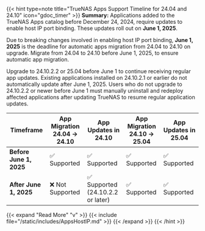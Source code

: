 &NewLine;

{{< hint type=note title="TrueNAS Apps Support Timeline for 24.04 and 24.10" icon="gdoc_timer" >}}
**Summary:**
Applications added to the TrueNAS Apps catalog before December 24, 2024, require updates to enable host IP port binding.
These updates roll out on **June 1, 2025**.

Due to breaking changes involved in enabling host IP port binding, **June 1, 2025** is the deadline for automatic apps migration from 24.04 to 24.10 on upgrade.
Migrate from 24.04 to 24.10 before June 1, 2025, to ensure automatic app migration.

Upgrade to 24.10.2.2 or 25.04 before June 1 to continue receiving regular app updates.
Existing applications installed on 24.10.2.1 or earlier do not automatically update after June 1, 2025.
Users who do not upgrade to 24.10.2.2 or newer before June 1 must manually uninstall and redeploy affected applications after updating TrueNAS to resume regular application updates.

<div class="no-highlight-table">
<table>
  <thead>
    <tr>
      <th>Timeframe</th>
      <th>App Migration <br> 24.04 → 24.10</th>
      <th>App Updates in 24.10</th>
      <th>App Migration <br> 24.10 → 25.04</th>
      <th>App Updates in 25.04</th>
    </tr>
  </thead>
  <tbody>
    <tr>
      <td><strong>Before June 1, 2025</strong></td>
      <td>✅ Supported</td>
      <td>✅ Supported</td>
      <td>✅ Supported</td>
      <td>✅ Supported</td>
    </tr>
    <tr>
      <td><strong>After June 1, 2025</strong></td>
      <td>❌ Not Supported</td>
      <td>✅ Supported<br>(24.10.2.2 or later)</td>
      <td>✅ Supported</td>
      <td>✅ Supported</td>
    </tr>
  </tbody>
</table>
</div>

{{< expand "Read More" "v" >}}
{{< include file="/static/includes/AppsHostIP.md" >}}
{{< /expand >}}
{{< /hint >}}
